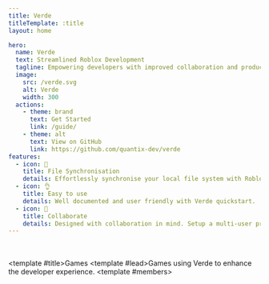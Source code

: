 ```yaml
---
title: Verde
titleTemplate: :title
layout: home

hero:
  name: Verde
  text: Streamlined Roblox Development
  tagline: Empowering developers with improved collaboration and productivity for Roblox.
  image:
    src: /verde.svg
    alt: Verde
    width: 300
  actions:
    - theme: brand
      text: Get Started
      link: /guide/
    - theme: alt
      text: View on GitHub
      link: https://github.com/quantix-dev/verde  
features:
  - icon: 🔄
    title: File Synchronisation
    details: Effortlessly synchronise your local file system with Roblox.
  - icon: 👌
    title: Easy to use
    details: Well documented and user friendly with Verde quickstart.
  - icon: 🤝
    title: Collaborate
    details: Designed with collaboration in mind. Setup a multi-user project in seconds.
---
```


<script setup>
import { VPTeamPage, VPTeamPageTitle, VPTeamPageSection, VPTeamMembers } from 'vitepress/theme'

const members = [
  // {
  //   name: 'Game Name',
  //   title: 'Author Name'
  // }
]
</script>

<style module>
:root {
  --vp-home-hero-name-color: transparent;
  --vp-home-hero-name-background: -webkit-linear-gradient(120deg, #00754F, #10B981);
}
</style>

<br><br>
<VPTeamPage>
  <VPTeamPageSection>
    <template #title>Games</template>
    <template #lead>Games using Verde to enhance the developer experience.</template>
    <template #members>
      <VPTeamMembers :members="members" />
    </template>
  </VPTeamPageSection>
</VPTeamPage>